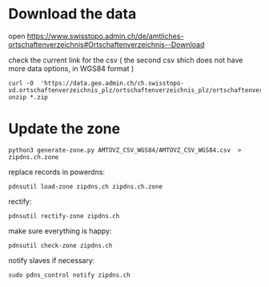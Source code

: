 # Download the data
open https://www.swisstopo.admin.ch/de/amtliches-ortschaftenverzeichnis#Ortschaftenverzeichnis--Download

check the current link for the csv ( the second csv shich does not have more data options, in WGS84 format )

```
curl -O  'https://data.geo.admin.ch/ch.swisstopo-vd.ortschaftenverzeichnis_plz/ortschaftenverzeichnis_plz/ortschaftenverzeichnis_plz_4326.csv.zip'
unzip *.zip
```

# Update the zone

```
python3 generate-zone.py AMTOVZ_CSV_WGS84/AMTOVZ_CSV_WGS84.csv  > zipdns.ch.zone
```

replace records in powerdns:

``` 
pdnsutil load-zone zipdns.ch zipdns.ch.zone
```
rectify:
```
pdnsutil rectify-zone zipdns.ch
```

make sure everything is happy:

``` 
pdnsutil check-zone zipdns.ch
``` 

notify slaves if necessary:
``` 
sudo pdns_control notify zipdns.ch
```
